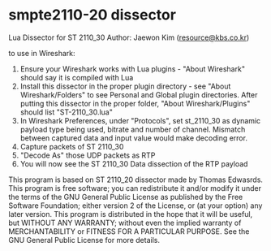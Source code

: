 # smpte2110-20 dissector


Lua Dissector for ST 2110_30
Author: Jaewon Kim (resource@kbs.co.kr)

to use in Wireshark:
1) Ensure your Wireshark works with Lua plugins - "About Wireshark" should say it is compiled with Lua
2) Install this dissector in the proper plugin directory - see "About Wireshark/Folders" to see Personal
   and Global plugin directories.  After putting this dissector in the proper folder, "About Wireshark/Plugins"
   should list "ST-2110_30.lua"
3) In Wireshark Preferences, under "Protocols", set st_2110_30 as dynamic payload type being used, bitrate
   and number of channel. Mismatch between captured data and input value would make decoding error.
4) Capture packets of ST 2110_30
5) "Decode As" those UDP packets as RTP
6) You will now see the ST 2110_30 Data dissection of the RTP payload

This program is based on ST 2110_20 dissector made by Thomas Edwasrds.
This program is free software; you can redistribute it and/or modify it under the terms of the GNU General Public License
as published by the Free Software Foundation; either version 2 of the License, or (at your option) any later version.
This program is distributed in the hope that it will be useful, but WITHOUT ANY WARRANTY; without even the implied warranty of
MERCHANTABILITY or FITNESS FOR A PARTICULAR PURPOSE.  See the GNU General Public License for more details.
